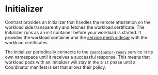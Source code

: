 # Initializer

Contrast provides an Initializer that handles the remote attestation on the workload side transparently and
fetches the workload certificate.
The Initializer runs as an init container before your workload is started.
It provides the workload container and the [service mesh sidecar](service-mesh.md) with the workload certificates.

The initializer periodically connects to the [`coordinator-ready`](coordinator.md#services) service in its own namespace until it receives a successful response.
This means that workload pods with an initializer will stay in the `Init` phase until a Coordinator manifest is set that allows their policy.
